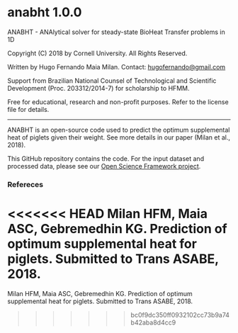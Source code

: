 # anabht 1.0.0
 ANABHT - ANAlytical solver for steady-state BioHeat Transfer problems in 1D
  
 Copyright (C) 2018 by Cornell University. All Rights Reserved.
  
 Written by Hugo Fernando Maia Milan. Contact: hugofernando@gmail.com

 Support from Brazilian National Counsel of Technological and Scientific Development (Proc. 203312/2014-7) for scholarship to HFMM.
  
 Free for educational, research and non-profit purposes.  Refer to the license file for details.
***

ANABHT is an open-source code used to predict the optimum supplemental heat of piglets given their weight. See more details in our paper (Milan et al., 2018).

This GitHub repository contains the code. For the input dataset and processed data, please see our [Open Science Framework project](https://osf.io/fsqxj/ "Project: Prediction of optimum supplemental heat for piglets").

### Refereces
<<<<<<< HEAD
Milan HFM, Maia ASC, Gebremedhin KG. Prediction of optimum supplemental heat for piglets. Submitted to Trans ASABE, 2018.
=======
Milan HFM, Maia ASC, Gebremedhin KG. Prediction of optimum supplemental heat for piglets. Submitted to Trans ASABE, 2018.
>>>>>>> bc0f9dc350ff0932102cc73b9a74b42aba8d4cc9
